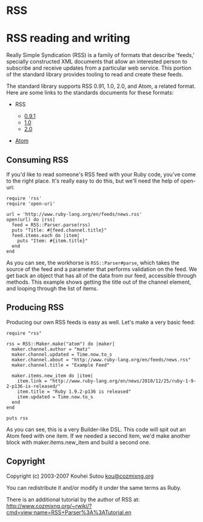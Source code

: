 # RSS

# RSS reading and writing

Really Simple Syndication (RSS) is a family of formats that describe 'feeds,'
specially constructed XML documents that allow an interested person to
subscribe and receive updates from a particular web service. This portion of
the standard library provides tooling to read and create these feeds.

The standard library supports RSS 0.91, 1.0, 2.0, and Atom, a related format.
Here are some links to the standards documents for these formats:

*   RSS
    *   [0.9.1](http://www.rssboard.org/rss-0-9-1-netscape)
    *   [1.0](http://web.resource.org/rss/1.0/)
    *   [2.0](http://www.rssboard.org/rss-specification)

*   [Atom](http://tools.ietf.org/html/rfc4287)


## Consuming RSS

If you'd like to read someone's RSS feed with your Ruby code, you've come to
the right place. It's really easy to do this, but we'll need the help of
open-uri:

    require 'rss'
    require 'open-uri'

    url = 'http://www.ruby-lang.org/en/feeds/news.rss'
    open(url) do |rss|
      feed = RSS::Parser.parse(rss)
      puts "Title: #{feed.channel.title}"
      feed.items.each do |item|
        puts "Item: #{item.title}"
      end
    end

As you can see, the workhorse is `RSS::Parser#parse`, which takes the source of
the feed and a parameter that performs validation on the feed. We get back an
object that has all of the data from our feed, accessible through methods.
This example shows getting the title out of the channel element, and looping
through the list of items.

## Producing RSS

Producing our own RSS feeds is easy as well. Let's make a very basic feed:

    require "rss"

    rss = RSS::Maker.make("atom") do |maker|
      maker.channel.author = "matz"
      maker.channel.updated = Time.now.to_s
      maker.channel.about = "http://www.ruby-lang.org/en/feeds/news.rss"
      maker.channel.title = "Example Feed"

      maker.items.new_item do |item|
        item.link = "http://www.ruby-lang.org/en/news/2010/12/25/ruby-1-9-2-p136-is-released/"
        item.title = "Ruby 1.9.2-p136 is released"
        item.updated = Time.now.to_s
      end
    end

    puts rss

As you can see, this is a very Builder-like DSL. This code will spit out an
Atom feed with one item. If we needed a second item, we'd make another block
with maker.items.new_item and build a second one.

## Copyright

Copyright (c) 2003-2007 Kouhei Sutou <kou@cozmixng.org>

You can redistribute it and/or modify it under the same terms as Ruby.

There is an additional tutorial by the author of RSS at:
http://www.cozmixng.org/~rwiki/?cmd=view;name=RSS+Parser%3A%3ATutorial.en
